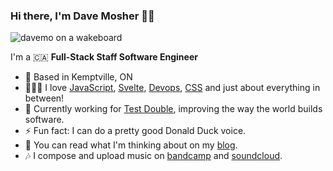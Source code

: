 ### Hi there, I'm Dave Mosher 👋🏻

![davemo on a wakeboard](https://user-images.githubusercontent.com/69559/143642818-217100a6-2df5-4c89-8639-e224cd56fd82.jpeg)

I'm a 🇨🇦 **Full-Stack Staff Software Engineer**

- 📍 Based in Kemptville, ON
- 👨🏼‍💻 I love [JavaScript](https://github.com/topics/javascript), [Svelte](https://svelte.dev), [Devops](https://en.wikipedia.org/wiki/DevOps), [CSS](https://css-tricks.com) and just about everything in between!
- 💼 Currently working for [Test Double](https://www.testdouble.com), improving the way the world builds software.
- ⚡ Fun fact: I can do a pretty good Donald Duck voice.
- 🤔 You can read what I'm thinking about on my [blog](https://blog.davemo.com).
- 🎶 I compose and upload music on [bandcamp](https://davemo.bandcamp.com) and [soundcloud](https://soundcloud.com/dmosher).
